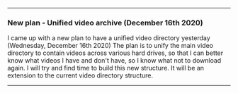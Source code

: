 ***

### New plan - Unified video archive (December 16th 2020)

I came up with a new plan to have a unified video directory yesterday (Wednesday, December 16th 2020)
The plan is to unify the main video directory to contain videos across various hard drives, so that I can better know what videos I have and don't have, so I know what not to download again.
I will try and find time to build this new structure. It will be an extension to the current video directory structure.

***
